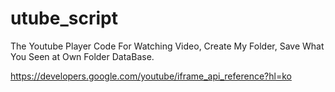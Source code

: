 # utube_script

The Youtube Player Code For Watching Video,
Create My Folder, Save What You Seen at Own Folder DataBase.

https://developers.google.com/youtube/iframe_api_reference?hl=ko